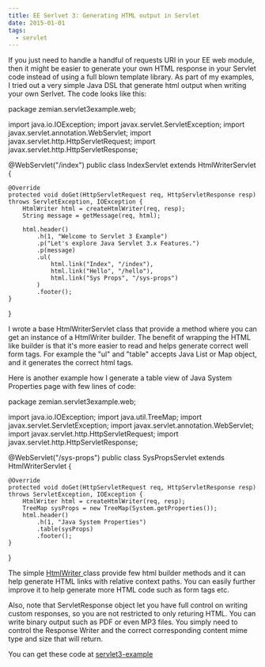 ```yaml
---
title: EE Serlvet 3: Generating HTML output in Servlet
date: 2015-01-01
tags:
  - servlet
---
```

If you just need to handle a handful of requests URI in your EE web module, then it might be easier to generate your own HTML response in your Servlet code instead of using a full blown template library. As part of my examples, I tried out a very simple Java DSL that generate html output when writing your own Serlvet. The code looks like this:

package zemian.servlet3example.web;

import java.io.IOException;
import javax.servlet.ServletException;
import javax.servlet.annotation.WebServlet;
import javax.servlet.http.HttpServletRequest;
import javax.servlet.http.HttpServletResponse;

@WebServlet("/index")
public class IndexServlet extends HtmlWriterServlet {

    @Override
    protected void doGet(HttpServletRequest req, HttpServletResponse resp) throws ServletException, IOException {
        HtmlWriter html = createHtmlWriter(req, resp);
        String message = getMessage(req, html);
        
        html.header()
            .h(1, "Welcome to Servlet 3 Example")
            .p("Let's explore Java Servlet 3.x Features.")
            .p(message)
            .ul(
                html.link("Index", "/index"),
                html.link("Hello", "/hello"),
                html.link("Sys Props", "/sys-props")
            )
            .footer();
    } 
}

I wrote a base HtmlWriterServlet class that provide a method where you can get an instance of a HtmlWriter builder. The benefit of wrapping the HTML like builder is that it's more easier to read and helps generate correct well form tags. For example the "ul" and "table" accepts Java List or Map object, and it generates the correct html tags.

Here is another example how I generate a table view of Java System Properties page with few lines of code:

package zemian.servlet3example.web;

import java.io.IOException;
import java.util.TreeMap;
import javax.servlet.ServletException;
import javax.servlet.annotation.WebServlet;
import javax.servlet.http.HttpServletRequest;
import javax.servlet.http.HttpServletResponse;

@WebServlet("/sys-props")
public class SysPropsServlet extends HtmlWriterServlet {

    @Override
    protected void doGet(HttpServletRequest req, HttpServletResponse resp) throws ServletException, IOException {
        HtmlWriter html = createHtmlWriter(req, resp);
        TreeMap sysProps = new TreeMap(System.getProperties());
        html.header()
            .h(1, "Java System Properties")
            .table(sysProps)
            .footer();
    }
}

The simple [HtmlWriter ](https://github.com/saltnlight5/java-ee6-examples/blob/master/servlet3-example/src/main/java/zemian/servlet3example/web/HtmlWriter.java)class provide few html builder methods and it can help generate HTML links with relative context paths. You can easily further improve it to help generate more HTML code such as form tags etc.

Also, note that ServletResponse object let you have full control on writing custom responses, so you are not restricted to only returing HTML. You can write binary output such as PDF or even MP3 files. You simply need to control the Response Writer and the correct corresponding content mime type and size that will return.

You can get these code at [servlet3-example](https://github.com/saltnlight5/java-ee6-examples/tree/master/servlet3-example)